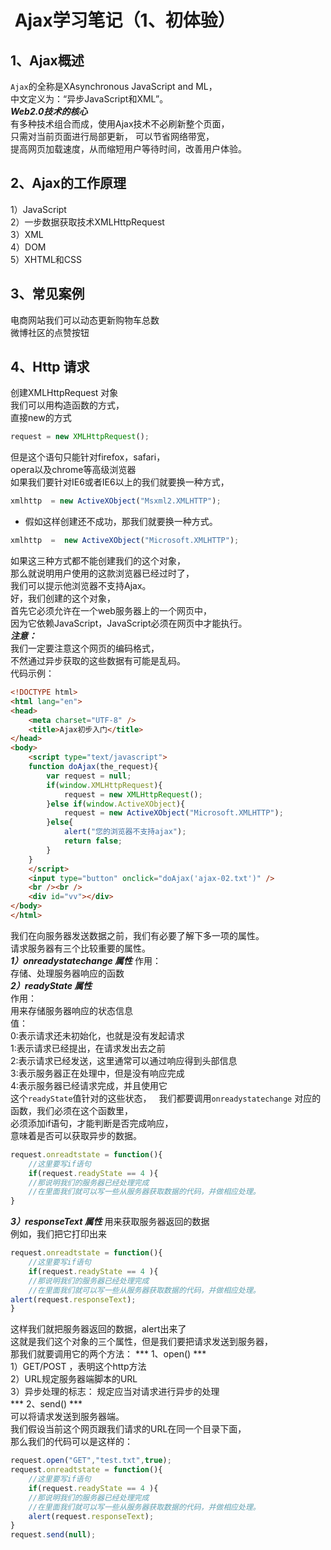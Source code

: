 #  Ajax学习笔记（1、初体验）
## 1、Ajax概述
  `Ajax`的全称是XAsynchronous JavaScript and ML，  
  中文定义为：“异步JavaScript和XML”。  
  ***Web2.0技术的核心***  
  有多种技术组合而成，使用Ajax技术不必刷新整个页面，  
  只需对当前页面进行局部更新，  可以节省网络带宽，  
  提高网页加载速度，从而缩短用户等待时间，改善用户体验。  

## 2、Ajax的工作原理
1）JavaScript  
2）一步数据获取技术XMLHttpRequest  
3）XML  
4）DOM  
5）XHTML和CSS  
## 3、常见案例
   电商网站我们可以动态更新购物车总数  
   微博社区的点赞按钮  
## 4、Http 请求
   创建XMLHttpRequest 对象  
   我们可以用构造函数的方式，  
   直接new的方式  
```javascript
request = new XMLHttpRequest();
```

但是这个语句只能针对firefox，safari，  
opera以及chrome等高级浏览器  
如果我们要针对IE6或者IE6以上的我们就要换一种方式，  

```javascript
xmlhttp  = new ActiveXObject("Msxml2.XMLHTTP");
```

- 假如这样创建还不成功，那我们就要换一种方式。

```javascript
xmlhttp  =  new ActiveXObject("Microsoft.XMLHTTP");
```
如果这三种方式都不能创建我们的这个对象，  
那么就说明用户使用的这款浏览器已经过时了，  
我们可以提示他浏览器不支持Ajax。   
好，我们创建的这个对象，  
首先它必须允许在一个web服务器上的一个网页中，  
因为它依赖JavaScript，JavaScript必须在网页中才能执行。  
***注意：***  
我们一定要注意这个网页的编码格式，  
不然通过异步获取的这些数据有可能是乱码。  
代码示例：  
```html
<!DOCTYPE html>
<html lang="en">
<head>
    <meta charset="UTF-8" />
    <title>Ajax初步入门</title>
</head>
<body>
    <script type="text/javascript">
    function doAjax(the_request){
        var request = null;
        if(window.XMLHttpRequest){
            request = new XMLHttpRequest();
        }else if(window.ActiveXObject){
            request = new ActiveXObject("Microsoft.XMLHTTP");
        }else{
            alert("您的浏览器不支持ajax");
            return false;
        }
    }
    </script>
    <input type="button" onclick="doAjax('ajax-02.txt')" />
    <br /><br />
    <div id="vv"></div>
</body>
</html>
```
我们在向服务器发送数据之前，我们有必要了解下多一项的属性。  
请求服务器有三个比较重要的属性。  
***1）onreadystatechange 属性***
作用：  
存储、处理服务器响应的函数  
***2）readyState 属性***   
作用：  
用来存储服务器响应的状态信息   
值：  
0:表示请求还未初始化，也就是没有发起请求  
1:表示请求已经提出，在请求发出去之前  
2:表示请求已经发送，这里通常可以通过响应得到头部信息  
3:表示服务器正在处理中，但是没有响应完成  
4:表示服务器已经请求完成，并且使用它  
这个`readyState`值针对的这些状态，  
我们都要调用`onreadystatechange` 对应的函数，我们必须在这个函数里，  
必须添加if语句，才能判断是否完成响应，  
意味着是否可以获取异步的数据。

```javascript
request.onreadtstate = function(){
    //这里要写if语句
    if(request.readyState == 4 ){
    //那说明我们的服务器已经处理完成
    //在里面我们就可以写一些从服务器获取数据的代码，并做相应处理。
}
```
***3）responseText 属性***
用来获取服务器返回的数据  
例如，我们把它打印出来
```javascript
request.onreadtstate = function(){
    //这里要写if语句
    if(request.readyState == 4 ){
    //那说明我们的服务器已经处理完成
    //在里面我们就可以写一些从服务器获取数据的代码，并做相应处理。
alert(request.responseText);
}
```
这样我们就把服务器返回的数据，alert出来了  
这就是我们这个对象的三个属性，但是我们要把请求发送到服务器，  
那我们就要调用它的两个方法：
*** 1、open() ***  
1）GET/POST ，表明这个http方法  
2）URL规定服务器端脚本的URL  
3）异步处理的标志： 规定应当对请求进行异步的处理  
*** 2、send() ***  
可以将请求发送到服务器端。  
我们假设当前这个网页跟我们请求的URL在同一个目录下面，  
那么我们的代码可以是这样的：   
```javascript
request.open("GET","test.txt",true);
request.onreadtstate = function(){
    //这里要写if语句
    if(request.readyState == 4 ){
    //那说明我们的服务器已经处理完成
    //在里面我们就可以写一些从服务器获取数据的代码，并做相应处理。
    alert(request.responseText);
}
request.send(null);
```

